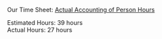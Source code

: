 Our Time Sheet:
<a href = "https://docs.google.com/spreadsheets/d/1HmlsjcrTJdm9BAAPozjLRN6ueG_nVM4QvzJeGzsTIgA/edit#gid=0"> Actual Accounting of Person Hours</a>

Estimated Hours: 39 hours<br>
Actual Hours: 27 hours
